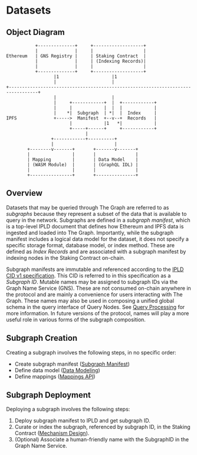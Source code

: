 # Datasets

## Object Diagram
```
           +--------------+     +-------------------+
           |              |     |                   |
Ethereum   | GNS Registry |     | Staking Contract  |
           |              |     | (Indexing Records)|
           |              |     |                   |
           +--------------+     +-------------------+
                  |1                    |1
                  |                     |
+---------------------------------------------------------------------------------+
                  |                     |
                  |     +------------+  |  +------------+
                  |     |            |  |  |            |
                  |    *|  Subgraph  | *|  |  Index     |
IPFS              +----->  Manifest  +--v--+  Records   |
                        |            |1   *|            |
                        +-----+------+     +------------+
                              |
                 +------------+----------+
                 |                       |
        +--------v-------+       +-------v-------+
        |                |       |               |
        | Mapping        |       | Data Model    |
        | (WASM Module)  |       | (GraphQL IDL) |
        |                |       |               |
        +----------------+       +---------------+

```

## Overview
Datasets that may be queried through The Graph are referred to as *subgraphs* because they represent a subset of the data that is available to query in the network. Subgraphs are defined in a *subgraph manifest*, which is a top-level IPLD document that defines how Ethereum and IPFS data is ingested and loaded into The Graph. Importantly, while the subgraph manifest includes a logical data model for the dataset, it does not specify a specific storage format, database model, or index method. These are defined as *Index Records* and are associated with a subgraph manifest by indexing nodes in the Staking Contract on-chain.

Subgraph manifests are immutable and referenced according to the [IPLD CID v1 specification](https://github.com/ipld/cid#cidv1). This CID is referred to in this specification as a *Subgraph ID*. Mutable names may be assigned to subgraph IDs via the Graph Name Service (GNS). These are not consumed on-chain anywhere in the protocol and are mainly a convenience for users interacting with The Graph. These names may also be used in composing a unified global schema in the query interface of Query Nodes. See [Query Processing](../query-processing) for more information. In future versions of the protocol, names will play a more useful role in various forms of the subgraph composition.

## Subgraph Creation
Creating a subgraph involves the following steps, in no specific order:
- Create subgraph manifest ([Subgraph Manifest](../subgraph-manifest))
- Define data model ([Data Modeling](../data-modeling))
- Define mappings ([Mappings API](../mappings-api))

## Subgraph Deployment
Deploying a subgraph involves the following steps:
1. Deploy subgraph manifest to IPLD and get subgraph ID.
1. Curate or index the subgraph, referenced by subgraph ID, in the Staking Contract ([Mechanism Design](../mechanism-design)).
1. (Optional) Associate a human-friendly name with the SubgraphID in the Graph Name Service.
